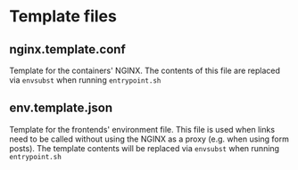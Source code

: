 # Template files

## nginx.template.conf

Template for the containers' NGINX. The contents of this file are replaced via `envsubst` when running `entrypoint.sh`

## env.template.json

Template for the frontends' environment file. This file is used when links need to be called without using the NGINX as a proxy (e.g. when using form posts).
The template contents will be replaced via `envsubst` when running `entrypoint.sh`
